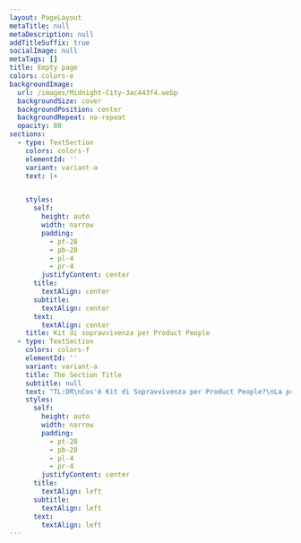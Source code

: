```yaml
---
layout: PageLayout
metaTitle: null
metaDescription: null
addTitleSuffix: true
socialImage: null
metaTags: []
title: Empty page
colors: colors-e
backgroundImage:
  url: /images/Midnight-City-3ac443f4.webp
  backgroundSize: cover
  backgroundPosition: center
  backgroundRepeat: no-repeat
  opacity: 80
sections:
  - type: TextSection
    colors: colors-f
    elementId: ''
    variant: variant-a
    text: |+


    styles:
      self:
        height: auto
        width: narrow
        padding:
          - pt-28
          - pb-28
          - pl-4
          - pr-4
        justifyContent: center
      title:
        textAlign: center
      subtitle:
        textAlign: center
      text:
        textAlign: center
    title: Kit di sopravvivenza per Product People
  - type: TextSection
    colors: colors-f
    elementId: ''
    variant: variant-a
    title: The Section Title
    subtitle: null
    text: "TL:DR\nCos'è Kit di Sopravvivenza per Product People?\nLa prima selezione per te\nTi avevo promesso un regalo\n\n\nEhi ciao \U0001F44B,\n\n\nSono davvero felice di poterti scrivere questa email.\n\n\nMa ne sono consapevole, se ti sei iscritto a questa newsletter è per un motivo.\n\n\nKit di Sopravvivenza per Product People è una newsletter con un obiettivo molto specifico.\n\n\nL’idea è quella di aiutare le persone che lavorano ad un prodotto nella gestione del caos che deriva dal lavorare ad un prodotto.\nMagari sei un designer, oppure un developer, un product manager o chissà quale altro job title emerso nel magico mondo del lavoro.\nMagari quell’etichetta non ce l’hai e ti sporchi le mani giorno dopo giorno per provare a guadagnartela.\nOppure quell’etichetta non ce l’hai e non la vuoi nemmeno, magari sei un founder, un indie hacker con un’idea nella testa e che cerca giorno dopo giorno di trasformarla in realtà.\nSe sei tra queste persone, questa newsletter è per te.\nAspetta però, non ti agitare.\nQuesta non sarà una newsletter filosofica, piena di pensieri, analisi ecc.\nCon questa newsletter condividerò con te, ogni giorno, tre link:\nil link ad un contenuto (un articolo, un podcast, un thread su twitter ecc.);\nuna risorsa (un tool, framework, modello mentale o template Notion ecc.);\nil prodotto di Product Hunt più interessante che ho trovato nella mia Product Hunt Curation quotidiana.\nBasta così.\nSi tratta pur sempre una newsletter giornaliera e non voglio rubarti altro tempo.\n\n\nLA PRIMA SELEZIONE PER TE\n\n\nQuesto è di sicuro il twitter thread più di impatto che io abbia mai letto;\n\n\nQuesto è uno dei modi migliori per confrontarsi con gli stakeholder di un'azienda (o magari con investitori);\n\n\nGrazie a questa risorsa, non avrai più dubbi sulla linea grafica da dare ad un tuo contenuto.\nPER CHIUDERE IN BELLEZZA, UN REGALO PER TE\nOgni giorno su Product Hunt escono centinaia di prodotti. Io ne raccolgo i più interessanti e li salvo in un database tutto mio su Notion.\nUna selezione di questi prodotti la pubblico sul mio profilo Linkedin (a proposito, che ne dici di restare in contatto anche lì?).\nIl link al database però è mio, non lo condivido con nessuno a meno che non me lo chiedano.\nPer celebrare questa prima email, facciamo finta che tu me l'abbia chiesto, che ne dici?\nClicca sul pulsante qui sotto per accedere al database.\n\n<iframe class=\"airtable-embed\" src=\"https://airtable.com/embed/shrstamXmJOpnhBU7?backgroundColor=purple&viewControls=on\" frameborder=\"0\" onmousewheel=\"\" width=\"100%\" height=\"800\" style=\"background: transparent; border: 1px solid #ccc;\"></iframe>\n\n"
    styles:
      self:
        height: auto
        width: narrow
        padding:
          - pt-28
          - pb-28
          - pl-4
          - pr-4
        justifyContent: center
      title:
        textAlign: left
      subtitle:
        textAlign: left
      text:
        textAlign: left
---
```

